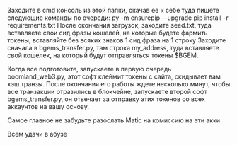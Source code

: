Заходите в cmd консоль из этой папки, скачав ее к себе
туда пишете следующие команды по очереди:
py -m ensurepip --upgrade
pip install -r requirements.txt
После окончания загрузок, заходите seed.txt, туда вставляете свои сид фразы кошелей, на которые будете фармить токены, вставляйте без всяких знаков 1 сид фраза на 1 строку
Заходите сначала в bgems_transfer.py, там строка my_address, туда вставляете свой кошелек, на который будут отправляться токены $BGEM.

Когда все подготовите, запускаете в первую очередь boomland_web3.py, этот софт клеймит токены с сайта, скидывает вам хэш транзы. После окончания его работы ждете несколько минут, чтобы все транзакции отразились в блокчейне, запускаете второй софт bgems_transfer.py, он отвечает за отправку этих токенов со всех аккаунтов на вашу основу.

Самое главное не забудьте разослать Matic на комиссию на эти акки

Всем удачи в абузе